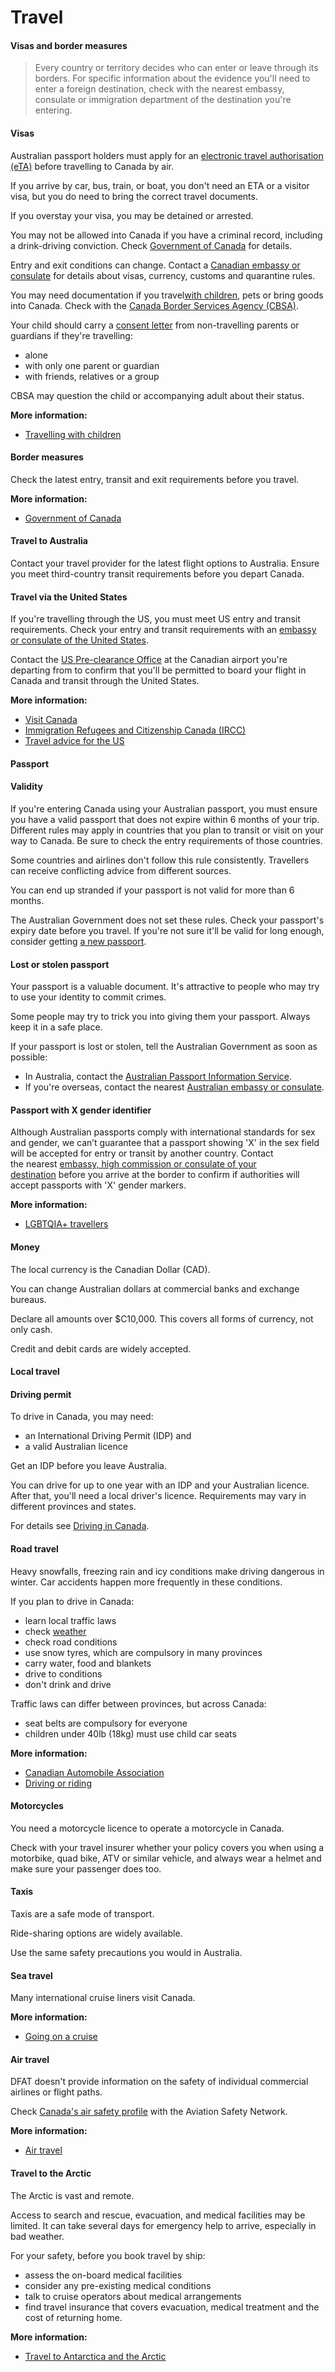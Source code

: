 # Travel

#### Visas and border measures

> Every country or territory decides who can enter or leave through its borders. For specific information about the evidence you'll need to enter a foreign destination, check with the nearest embassy, consulate or immigration department of the destination you're entering.

#### Visas

Australian passport holders must apply for an [electronic travel authorisation (eTA)](https://www.canada.ca/en/immigration-refugees-citizenship/services/visit-canada/eta/facts.html) before travelling to Canada by air.

If you arrive by car, bus, train, or boat, you don't need an ETA or a visitor visa, but you do need to bring the correct travel documents.

If you overstay your visa, you may be detained or arrested.

You may not be allowed into Canada if you have a criminal record, including a drink-driving conviction. Check [Government of Canada](https://www.canada.ca/en/immigration-refugees-citizenship/services/immigrate-canada/inadmissibility/overcome-criminal-convictions.html) for details.

Entry and exit conditions can change. Contact a [Canadian embassy or consulate](https://travel.gc.ca/assistance/embassies-consulates) for details about visas, currency, customs and quarantine rules.

You may need documentation if you travel[with children](/before-you-go/who-you-are/children "Travelling with children"), pets or bring goods into Canada. Check with the [Canada Border Services Agency (CBSA)](http://www.cbsa-asfc.gc.ca/menu-eng.html).

Your child should carry a [consent letter](https://travel.gc.ca/travelling/children/consent-letter) from non-travelling parents or guardians if they're travelling:

* alone
* with only one parent or guardian
* with friends, relatives or a group

CBSA may question the child or accompanying adult about their status.

**More information:**

* [Travelling with children](/before-you-go/who-you-are/children "Travelling with children")

#### Border measures

Check the latest entry, transit and exit requirements before you travel.

**More information:**

* [Government of Canada](https://travel.gc.ca/travel-covid)

#### Travel to Australia

Contact your travel provider for the latest flight options to Australia. Ensure you meet third-country transit requirements before you depart Canada.

#### Travel via the United States

If you're travelling through the US, you must meet US entry and transit requirements. Check your entry and transit requirements with an [embassy or consulate of the United States](https://protocol.dfat.gov.au/Public/Missions/212).

Contact the [US Pre-clearance Office](https://www.cbp.gov/border-security/ports-entry/operations/preclearance) at the Canadian airport you're departing from to confirm that you'll be permitted to board your flight in Canada and transit through the United States.

**More information:**

* [Visit Canada](http://www.cic.gc.ca/english/visit/index.asp)
* [Immigration Refugees and Citizenship Canada (IRCC)](https://www.canada.ca/en/services/immigration-citizenship.html)
* [Travel advice for the US](/destinations/americas/united-states-america "United States of America")

#### Passport

#### Validity

If you're entering Canada using your Australian passport, you must ensure you have a valid passport that does not expire within 6 months of your trip. Different rules may apply in countries that you plan to transit or visit on your way to Canada. Be sure to check the entry requirements of those countries.

Some countries and airlines don't follow this rule consistently. Travellers can receive conflicting advice from different sources.

You can end up stranded if your passport is not valid for more than 6 months.

The Australian Government does not set these rules. Check your passport's expiry date before you travel. If you're not sure it'll be valid for long enough, consider getting [a new passport](https://www.smartraveller.gov.au/consular-services/passport-services/passports-australia).

#### Lost or stolen passport

Your passport is a valuable document. It's attractive to people who may try to use your identity to commit crimes.

Some people may try to trick you into giving them your passport. Always keep it in a safe place.

If your passport is lost or stolen, tell the Australian Government as soon as possible:

* In Australia, contact the [Australian Passport Information Service](https://www.passports.gov.au/contact-us).
* If you're overseas, contact the nearest [Australian embassy or consulate](http://dfat.gov.au/about-us/our-locations/missions/Pages/our-embassies-and-consulates-overseas.aspx).

#### Passport with X gender identifier

Although Australian passports comply with international standards for sex and gender, we can’t guarantee that a passport showing 'X' in the sex field will be accepted for entry or transit by another country. Contact the nearest [embassy, high commission or consulate of your destination](https://protocol.dfat.gov.au/Public/MissionsInAustralia) before you arrive at the border to confirm if authorities will accept passports with 'X' gender markers.

**More information:**

* [LGBTQIA+ travellers](/before-you-go/who-you-are/LGBTQIA "Advice for LGBTQIA+ travellers")

#### Money

The local currency is the Canadian Dollar (CAD).

You can change Australian dollars at commercial banks and exchange bureaus.

Declare all amounts over $C10,000. This covers all forms of currency, not only cash.

Credit and debit cards are widely accepted.

#### Local travel

#### Driving permit

To drive in Canada, you may need:

* an International Driving Permit (IDP) and
* a valid Australian licence

Get an IDP before you leave Australia.

You can drive for up to one year with an IDP and your Australian licence. After that, you'll need a local driver's licence. Requirements may vary in different provinces and states.

For details see [Driving in Canada](https://www.canada.ca/en/immigration-refugees-citizenship/services/new-immigrants/new-life-canada/driving.html).

#### Road travel

Heavy snowfalls, freezing rain and icy conditions make driving dangerous in winter. Car accidents happen more frequently in these conditions.

If you plan to drive in Canada:

* learn local traffic laws
* check [weather](https://weather.gc.ca/canada_e.html)
* check road conditions
* use snow tyres, which are compulsory in many provinces
* carry water, food and blankets
* drive to conditions
* don't drink and drive

Traffic laws can differ between provinces, but across Canada:

* seat belts are compulsory for everyone
* children under 40lb (18kg) must use child car seats

**More information:**

* [Canadian Automobile Association](https://www.caa.ca/driving-safely/winter-driving/)
* [Driving or riding](/before-you-go/getting-around/road-safety "Road safety")

#### Motorcycles

You need a motorcycle licence to operate a motorcycle in Canada.

Check with your travel insurer whether your policy covers you when using a motorbike, quad bike, ATV or similar vehicle, and always wear a helmet and make sure your passenger does too.

#### Taxis

Taxis are a safe mode of transport.

Ride-sharing options are widely available.

Use the same safety precautions you would in Australia.

#### Sea travel

Many international cruise liners visit Canada.

**More information:**

* [Going on a cruise](https://www.smartraveller.gov.au/before-you-go/getting-around/cruises)

#### Air travel

DFAT doesn't provide information on the safety of individual commercial airlines or flight paths.

Check [Canada's air safety profile](https://aviation-safety.net/database/country/country.php?id=C) with the Aviation Safety Network.

**More information:**

* [Air travel](/before-you-go/getting-around/air-travel "Travelling by air")

#### Travel to the Arctic

The Arctic is vast and remote.

Access to search and rescue, evacuation, and medical facilities may be limited. It can take several days for emergency help to arrive, especially in bad weather.

For your safety, before you book travel by ship:

* assess the on-board medical facilities
* consider any pre-existing medical conditions
* talk to cruise operators about medical arrangements
* find travel insurance that covers evacuation, medical treatment and the cost of returning home.

**More information:**

* [Travel to Antarctica and the Arctic](/before-you-go/activities/antarctica-and-arctic "Travel to Antarctica and the Arctic")